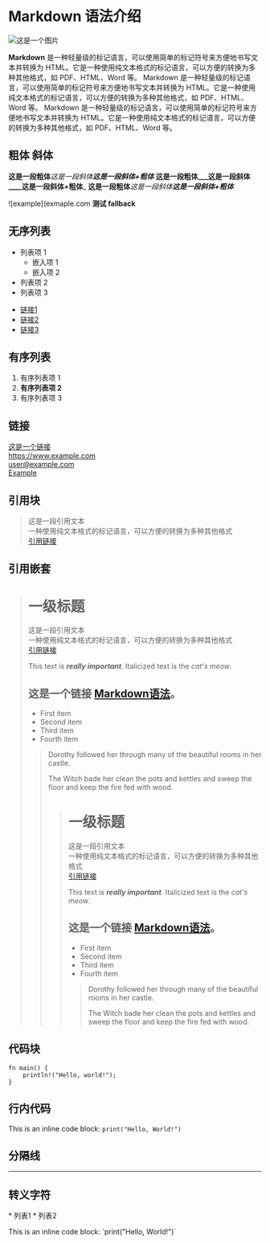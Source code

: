 # Markdown 语法介绍

![这是一个图片](https://markdown.land/wp-content/uploads/2021/06/markdown-512px.png)

__Markdown__ 是一种轻量级的标记语言，可以使用简单的标记符号来方便地书写文本并转换为 HTML。它是一种使用纯文本格式的标记语言，可以方便的转换为多种其他格式，如 PDF、HTML、Word 等。
Markdown 是一种轻量级的标记语言，可以使用简单的标记符号来方便地书写文本并转换为 HTML。它是一种使用纯文本格式的标记语言，可以方便的转换为多种其他格式，如 PDF、HTML、Word 等。
Markdown 是一种轻量级的标记语言，可以使用简单的标记符号来方便地书写文本并转换为 HTML。它是一种使用纯文本格式的标记语言，可以方便的转换为多种其他格式，如 PDF、HTML、Word 等。

## 粗体 斜体
**这是一段粗体***这是一段斜体****这是一段斜体+粗体***
__这是一段粗体___这是一段斜体____这是一段斜体+粗体___
**这是一段粗体**_这是一段斜体_***这是一段斜体+粗体***

![example](exmaple.com **测试 fallback**

## 无序列表
- 列表项 1
  - 嵌入项 1
  - 嵌入项 2
- 列表项 2
- 列表项 3

* [链接1](https://www.example.com)
* [链接2](https://www.example.com)
* [链接3](https://www.example.com)


## 有序列表
1. 有序列表项 1
1. **__有序列表项 2__**
1. 有序列表项 3

## 链接
[这是一个链接](https://www.example.com) <br>
<https://www.example.com> <br>
<user@example.com> <br>
[Example][link] <br>

## 引用块
> 这是一段引用文本  
> 一种使用纯文本格式的标记语言，可以方便的转换为多种其他格式<br>
> [引用链接](https://www.example.com)

## 引用嵌套
> # 一级标题
> 这是一段引用文本  
> 一种使用纯文本格式的标记语言，可以方便的转换为多种其他格式<br>
> [引用链接](https://www.example.com)
> 
> This text is ***really important***.
> Italicized text is the _cat's meow_.
>
> ## 这是一个链接 [Markdown语法](https://markdown.com.cn)。
> - First item
> - Second item
> - Third item
> - Fourth item
>
> > Dorothy followed her through many of the beautiful rooms in her castle.
> >
> > The Witch bade her clean the pots and kettles and sweep the floor and keep the fire fed with wood.
>>> # 一级标题
>>> 这是一段引用文本  
>>> 一种使用纯文本格式的标记语言，可以方便的转换为多种其他格式<br>
>>> [引用链接](https://www.example.com)
>>> 
>>> This text is ***really important***.
>>> Italicized text is the _cat's meow_.
>>>
>>> ## 这是一个链接 [Markdown语法](https://markdown.com.cn)。
>>> - First item
>>> - Second item
>>> - Third item
>>> - Fourth item
>>>
>>> >  Dorothy followed her through many of the beautiful rooms in her castle.
>>> >
>>>>  The Witch bade her clean the pots and kettles and sweep the floor and keep the fire fed with wood.


## 代码块
```
fn main() {
    println!("Hello, world!");
}
```

## 行内代码
This is an inline code block: `print("Hello, World!")`

## 分隔线

---

## 转义字符

\* 列表1
\* 列表2

This is an inline code block: \`print("Hello, World!")`


[link]: https://www.example.com "example"